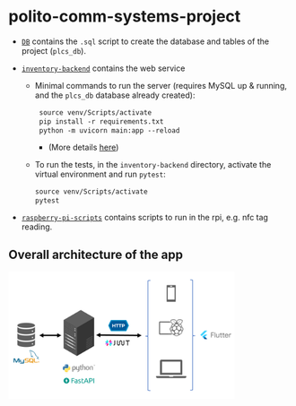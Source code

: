 # polito-comm-systems-project

- [`DB`](./DB/) contains the `.sql` script to create the database and tables of the project (`plcs_db`).

- [`inventory-backend`](./inventory-backend/) contains the web service
    - Minimal commands to run the server (requires MySQL up & running, and the `plcs_db` database already created):
        ```
         source venv/Scripts/activate
         pip install -r requirements.txt
         python -m uvicorn main:app --reload
        ```
         - (More details [here](./server_instructions.md))
     
    - To run the tests, in the `inventory-backend` directory, activate the virtual environment and run `pytest`:
        ```
        source venv/Scripts/activate
        pytest
        ```

- [`raspberry-pi-scripts`](./raspberry-pi-scripts/) contains scripts to run in the rpi, e.g. nfc tag reading.

## Overall architecture of the app
<img src="./architecture.png" width="80%">

